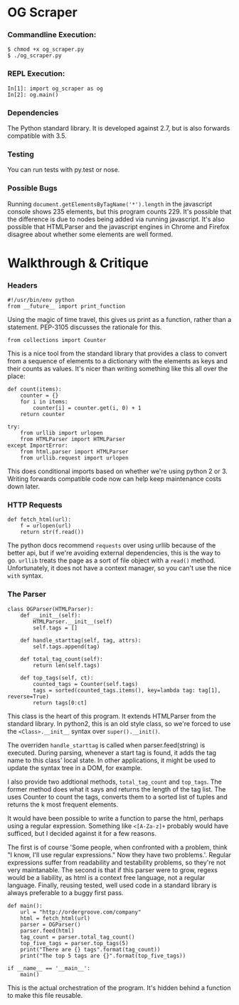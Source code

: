 OG Scraper
==========

### Commandline Execution:

    $ chmod +x og_scraper.py
    $ ./og_scraper.py

### REPL Execution:


    In[1]: import og_scraper as og
    In[2]: og.main()


### Dependencies
The Python standard library. It is developed against 2.7, but is also forwards compatible with 3.5.

### Testing

You can run tests with py.test or nose.

### Possible Bugs

Running `document.getElementsByTagName('*').length` in the javascript console shows 235 elements, but this program counts 229. It's possible that the difference is due to nodes being added via running javascript. It's also possible that HTMLParser and the javascript engines in Chrome and Firefox disagree about whether some elements are well formed.


Walkthrough & Critique
=======

### Headers

    #!/usr/bin/env python
    from __future__ import print_function

Using the magic of time travel, this gives us print as a function, rather than a statement. PEP-3105 discusses the rationale for this. 
 
    from collections import Counter

This is a nice tool from the standard library that provides a class to convert from a sequence of elements to a dictionary with the elements as keys and their counts as values. It's nicer than writing something like this all over the place:

    def count(items):
        counter = {}
        for i in items:
            counter[i] = counter.get(i, 0) + 1
        return counter

    try:
        from urllib import urlopen
        from HTMLParser import HTMLParser
    except ImportError:
        from html.parser import HTMLParser
        from urllib.request import urlopen

This does conditional imports based on whether we're using python 2 or 3. Writing forwards compatible code now can help keep maintenance costs down later.

### HTTP Requests

    def fetch_html(url):
        f = urlopen(url)
        return str(f.read())

The python docs recommend `requests` over using urllib because of the better api, but if we're avoiding external dependencies, this is the way to go. `urllib` treats the page as a sort of file object with a `read()` method. Unfortunately, it does not have a context manager, so you can't use the nice `with` syntax. 

### The Parser

    class OGParser(HTMLParser):
        def __init__(self):
            HTMLParser.__init__(self)
            self.tags = []
    
        def handle_starttag(self, tag, attrs):
            self.tags.append(tag)
    
        def total_tag_count(self):
            return len(self.tags)
    
        def top_tags(self, ct):
            counted_tags = Counter(self.tags)
            tags = sorted(counted_tags.items(), key=lambda tag: tag[1], reverse=True)
            return tags[0:ct]

This class is the heart of this program. It extends HTMLParser from the standard library. In python2, this is an old style class, so we're forced to use the `<Class>.__init__` syntax over `super().__init()`.

The overriden `handle_starttag` is called when parser.feed(string) is executed. During parsing, whenever a start tag is found, it adds the tag name to this class' local state. In other applications, it might be used to update the syntax tree in a DOM, for example. 

I also provide two addtional methods, `total_tag_count` and `top_tags`. The former method does what it says and returns the length of the tag list. The uses Counter to count the tags, converts them to a sorted list of tuples and returns the k most frequent elements.

It would have been possible to write a function to parse the html, perhaps using a regular expression. Something like `<[A-Za-z]+` probably would have sufficed, but I decided against it for a few reasons.

The first is of course 'Some people, when confronted with a problem, think "I know, I'll use regular expressions." Now they have two problems.'. Regular expressions suffer from readability and testability problems, so they're not very maintanable. The second is that if this parser were to grow, regexs would be a liability, as html is a context free language, not a regular language. Finally, reusing tested, well used code in a standard library is always preferable to a buggy first pass.


    def main():
        url = "http://ordergroove.com/company"
        html = fetch_html(url)
        parser = OGParser()
        parser.feed(html)
        tag_count = parser.total_tag_count()
        top_five_tags = parser.top_tags(5)
        print("There are {} tags".format(tag_count))
        print("The top 5 tags are {}".format(top_five_tags))
    
    if __name__ == '__main__':
        main()

This is the actual orchestration of the program. It's hidden behind a function to make this file reusable.


